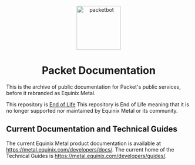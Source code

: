 <!--- HTML markdown to center the headline --->
<p align="center">
    <img alt="packetbot" src="images/packetbot.png" width="120px" />
    <h1 align="center"> Packet Documentation </h1>
</p>

<!--- Headline Description --->
This is the archive of public documentation for Packet's public services, before it rebranded as Equinix Metal.

This repository is [End of Life](https://github.com/equinix-labs/equinix-labs/blob/main/end-of-life-statement.md) This repository is End of Life meaning that it is no longer supported nor maintained by Equinix Metal or its community.

<!--- Current Documentation and Technical Guides --->
## Current Documentation and Technical Guides

The current Equinix Metal product documentation is available at https://metal.equinix.com/developers/docs/. The current home of the Technical Guides is https://metal.equinix.com/developers/guides/.
